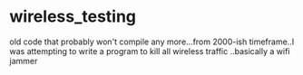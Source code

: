 # wireless_testing
old code that probably won't compile any more...from 2000-ish timeframe..I was attempting to write a program to kill all wireless traffic ..basically a wifi jammer

